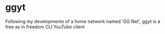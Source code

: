 # ggyt
Following my developments of a home network named 'GG Net', ggyt is a free as in freedom CLI YouTube client
